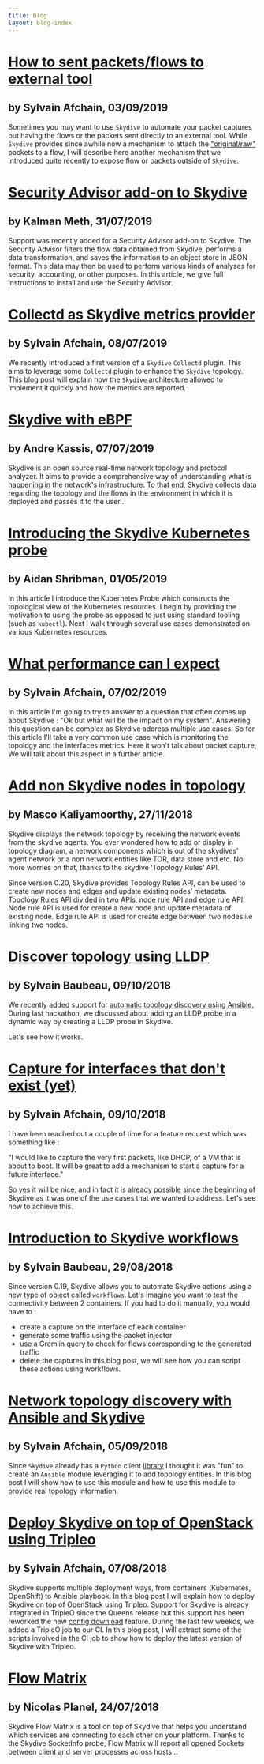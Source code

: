 ```yaml
---
title: Blog
layout: blog-index
---
```


# [How to sent packets/flows to external tool](/blog/capture-targets.html)
## by Sylvain Afchain, 03/09/2019

Sometimes you may want to use `Skydive` to automate your packet captures but having the flows or the packets sent directly to an external tool.
While `Skydive` provides since awhile now a mechanism to attach the ["original/raw"](/tutorials/first-steps-7.html#keep-original-packets) packets to a flow,
I will describe here another mechanism that we introduced quite recently to expose flow or packets outside of `Skydive`.

# [Security Advisor add-on to Skydive](/blog/secadvisor.html)
## by Kalman Meth, 31/07/2019

Support was recently added for a Security Advisor add-on to Skydive.
The Security Advisor filters the flow data obtained from Skydive, performs a data transformation, and saves the information to an object store in JSON format. This data may then be used to perform various kinds of analyses for security, accounting, or other purposes.
In this article, we give full instructions to install and use the Security Advisor.

# [Collectd as Skydive metrics provider](/blog/collectd.html)
## by Sylvain Afchain, 08/07/2019
We recently introduced a first version of a `Skydive` `Collectd` plugin. This aims to leverage some `Collectd` plugin to enhance the
`Skydive` topology. This blog post will explain how the `Skydive` architecture allowed to implement it quickly and how the metrics
are reported.

# [Skydive with eBPF](/blog/skydive-with-ebpf.html)
## by Andre Kassis, 07/07/2019

Skydive is an open source real-time network topology and protocol analyzer. It aims to provide a comprehensive way of understanding what
is happening in the network's infrastructure. To that end, Skydive collects data regarding the topology and the flows in the environment
in which it is deployed and passes it to the user...

# [Introducing the Skydive Kubernetes probe](/blog/k8s-probe.html)
## by Aidan Shribman, 01/05/2019

In this article I introduce the Kubernetes Probe which constructs the
topological view of the Kubernetes resources. I begin by providing the
motivation to using the probe as opposed to just using standard
tooling (such as `kubectl`). Next I walk through several use cases
demonstrated on various Kubernetes resources.

# [ What performance can I expect](/blog/performance-1.html)
## by Sylvain Afchain, 07/02/2019

In this article I'm going to try to answer to a question that often comes up about Skydive : "Ok but what will be the impact on my system". Answering this question can be complex as Skydive address multiple use cases. So for this article I'll take a very common use case which is
monitoring the topology and the interfaces metrics. Here it won't talk about packet capture, We will talk about this aspect in a further article.

# [Add non Skydive nodes in topology](/blog/topology-rules.html)
## by Masco Kaliyamoorthy, 27/11/2018

Skydive displays the network topology by receiving the network events from the skydive agents. You ever wondered how to add or display in topology diagram, a network components which is out of the skydives’ agent network or a non network entities like TOR, data store and etc. No more worries on that, thanks to the skydive ‘Topology Rules’ API.

Since version 0.20, Skydive provides Topology Rules API, can be used to create new nodes and edges and update existing nodes’ metadata. Topology Rules API divided in two APIs, node rule API and edge rule API. Node rule API is used for create a new node and update metadata of existing node. Edge rule API is used for create edge between two nodes i.e linking two nodes.

# [Discover topology using LLDP](/blog/lldp-probe.html)
## by Sylvain Baubeau, 09/10/2018

We recently added support for [automatic topology discovery using Ansible.](/blog/ansible-library)
During last hackathon, we discussed about adding an LLDP probe in a dynamic way by creating
a LLDP probe in Skydive.

Let's see how it works.

# [Capture for interfaces that don't exist (yet)](/blog/capture-future-intf.html)
## by Sylvain Afchain, 09/10/2018

I have been reached out a couple of time for a feature request which was something like :

"I would like to capture the very first packets, like DHCP, of a VM that is about to boot. It will be great to add a mechanism to start a capture for a future interface."

So yes it will be nice, and in fact it is already possible since the beginning of Skydive as it was one of the use cases that we wanted to address. Let's see how to achieve this.

# [Introduction to Skydive workflows](/blog/introduction-to-workflows.html)
## by Sylvain Baubeau, 29/08/2018

Since version 0.19, Skydive allows you to automate Skydive actions using a new type of object called `workflows`.
Let's imagine you want to test the connectivity between 2 containers. If you had to do it manually, you would have to :
- create a capture on the interface of each container
- generate some traffic using the packet injector
- use a Gremlin query to check for flows corresponding to the generated traffic
- delete the captures
In this blog post, we will see how you can script these actions using workflows.


# [Network topology discovery with Ansible and Skydive](/blog/ansible-library.html)
## by Sylvain Afchain, 05/09/2018

Since `Skydive` already has a `Python` client [library](/documentation/api-python) I thought it was "fun" to create an `Ansible` module leveraging it to add topology entities. In this blog post I will show how to use this module and how to use this module to provide real topology information.


# [Deploy Skydive on top of OpenStack using Tripleo](/blog/tripleo.html)
## by Sylvain Afchain, 07/08/2018

Skydive supports multiple deployment ways, from containers (Kubernetes, OpenShift) to Ansible playbook. In this blog post I will explain how to
deploy Skydive on top of OpenStack using Tripleo. Support for Skydive is already integrated in TripleO since the Queens release but this support has been reworked the new [config download](https://docs.openstack.org/tripleo-docs/latest/install/advanced_deployment/ansible_config_download.html) feature.
During the last few weekds, we added a TripleO job to our CI. In this blog post, I will extract some of the scripts involved in the CI job to show how to deploy the latest version of Skydive with Tripleo.


# [Flow Matrix](/blog/flow-matrix.html)
## by Nicolas Planel, 24/07/2018

Skydive Flow Matrix is a tool on top of Skydive that helps you understand which services are connecting to each other on your platform. Thanks to the Skydive SocketInfo probe, Flow Matrix will report all opened Sockets between client and server processes across hosts...
